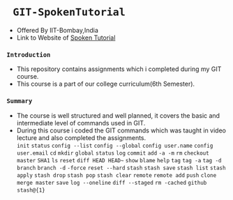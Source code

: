 # ```  GIT-SpokenTutorial  ```
                                                  
* Offered By IIT-Bombay,India
* Link to Website of [Spoken Tutorial](https://spoken-tutorial.org/)


 ### ``` Introduction ```
* This repository contains assignments which i completed during my GIT course.
* This course is a part of our college curriculum(6th Semester).
### ``` Summary ```
* The course is well structured and well planned, it covers the basic and intermediate level of commands used in GIT.
* During this course i coded the GIT commands which was taught in video lecture and also completed the assignments.  
```init``` ```status``` ```config --list``` ```config --global``` ```config user.name``` ```config user.email``` ```cd```
```mkdir``` ```global``` ```status``` ```log```
```commit``` ```add``` ```-a -m``` ```rm``` ```checkout master``` ```SHA1``` 
```ls``` ```reset``` ```diff HEAD HEAD~``` ```show``` ```blame``` ```help``` ```tag``` ```tag -a``` ```tag -d``` ```branch```
```branch -d``` ```-force``` 
```reset --hard``` ```stash``` ```stash save``` ```stash list``` ```stash apply``` ```stash drop```
```stash pop``` ```stash clear``` ```remote``` ```remote add``` ```push``` ```clone``` ```merge master``` 
```save``` ```log --oneline``` ```diff --staged``` ```rm -cached``` ```github``` ```stash@{1}```
   


